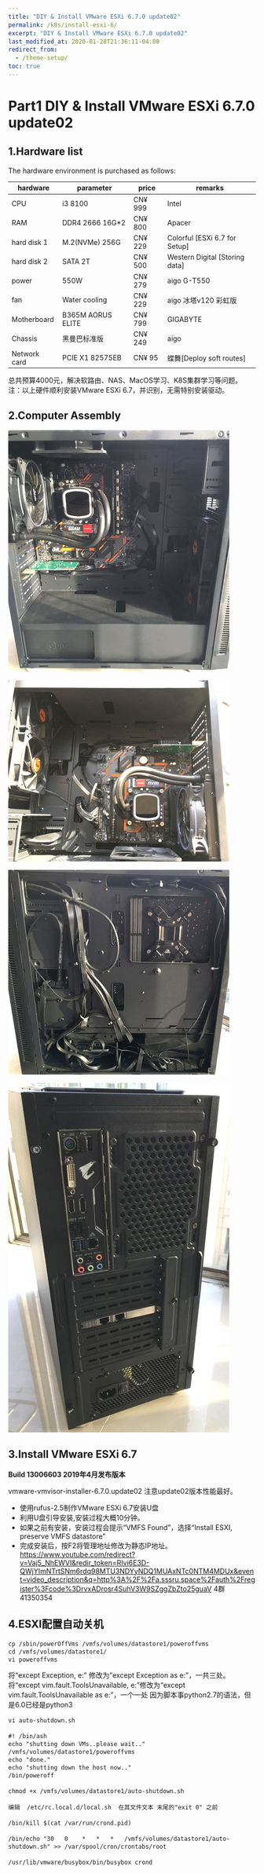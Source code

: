 ```yaml
---
title: "DIY & Install VMware ESXi 6.7.0 update02"
permalink: /k8s/install-esxi-6/
excerpt: "DIY & Install VMware ESXi 6.7.0 update02"
last_modified_at: 2020-01-28T21:36:11-04:00
redirect_from:
  - /theme-setup/
toc: true
---
```


# Part1 DIY & Install VMware ESXi 6.7.0 update02

## 1.Hardware list

 The hardware environment is purchased as follows:

| hardware     | parameter         | price   | remarks                        |
| ------------ | ----------------- | ------- | ------------------------------ |
| CPU          | i3 8100           | CN¥ 999 | Intel                          |
| RAM          | DDR4 2666 16G*2   | CN¥ 800 | Apacer                         |
| hard disk 1  | M.2(NVMe) 256G    | CN¥ 229 | Colorful [ESXi 6.7 for Setup]  |
| hard disk 2  | SATA 2T           | CN¥ 500 | Western Digital [Storing data] |
| power        | 550W              | CN¥ 279 | aigo G-T550                    |
| fan          | Water cooling     | CN¥ 229 | aigo 冰塔v120 彩虹版           |
| Motherboard  | B365M AORUS ELITE | CN¥ 799 | GIGABYTE                       |
| Chassis      | 黑曼巴标准版      | CN¥ 249 | aigo                           |
| Network card | PCIE X1 82575EB   | CN¥ 95  | 蝶舞[Deploy soft routes]       |

总共预算4000元，解决软路由、NAS、MacOS学习、K8S集群学习等问题。
注：以上硬件顺利安装VMware ESXi 6.7，并识别，无需特别安装驱动。

## 2.Computer Assembly
![DIY01](/assets/images/DIY01.jpg)

![DIY02](/assets/images/DIY02.jpg)

![DIY03](/assets/images/DIY03.jpg)

![DIY04](/assets/images/DIY04.jpg)

## 3.Install VMware ESXi 6.7

**Build 13006603 2019年4月发布版本**

vmware-vmvisor-installer-6.7.0.update02 注意update02版本性能最好。
  - 使用rufus-2.5制作VMware ESXi 6.7安装U盘
  - 利用U盘引导安装,安装过程大概10分钟。
  - 如果之前有安装，安装过程会提示“VMFS Found”，选择“Install ESXI, preserve VMFS datastore”
  - 完成安装后，按F2将管理地址修改为静态IP地址。
https://www.youtube.com/redirect?v=Vaj5_NhEWVI&redir_token=RIvi6E3D-QWjYImNTrtSNm6rdq98MTU3NDYyNDQ1MUAxNTc0NTM4MDUx&event=video_description&q=http%3A%2F%2Fa.sssru.space%2Fauth%2Fregister%3Fcode%3DrvxADrosr4SuhV3W9SZggZbZto25guaV
4群41350354


## 4.ESXI配置自动关机
```
cp /sbin/powerOffVms /vmfs/volumes/datastore1/poweroffvms
cd /vmfs/volumes/datastore1/
vi poweroffvms
```
将“except Exception, e:” 修改为”except Exception as e:”，一共三处。
将“except vim.fault.ToolsUnavailable, e:”修改为“except vim.fault.ToolsUnavailable as e:”，一个一处
因为脚本事python2.7的语法，但是6.0已经是python3
```
vi auto-shutdown.sh

#! /bin/ash
echo "shutting down VMs..please wait.."
/vmfs/volumes/datastore1/poweroffvms
echo "done."
echo "shutting down the host now.."
/bin/poweroff

chmod +x /vmfs/volumes/datastore1/auto-shutdown.sh

编辑  /etc/rc.local.d/local.sh  在其文件文本 末尾的"exit 0" 之前

/bin/kill $(cat /var/run/crond.pid)

/bin/echo "30   0    *   *   *   /vmfs/volumes/datastore1/auto-shutdown.sh" >> /var/spool/cron/crontabs/root

/usr/lib/vmware/busybox/bin/busybox crond

```
